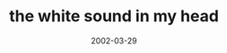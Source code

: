 ---
layout: base.njk
title : 'the white sound in my head' 
view_title : 'the white sound in my head' 
year : '2002' 
date : '2002-03-29' 
img_file : '/drawing/whitesound.png' 
html_file : 'whitesound' 
next_html : 'rockscanbenice.html' 
year_order : '64' 
permalink : "title/{{html_file}}.html"
---